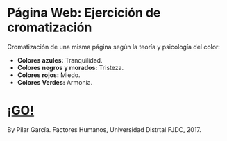 # Página Web: Ejercición de cromatización

Cromatización de una misma página según la teoría y psicología del color:

- **Colores azules:** Tranquilidad.
- **Colores negros y morados:** Tristeza.
- **Colores rojos:** Miedo.
- **Colores Verdes:** Armonía.

<h1><a href="https://pilargarcialugo.github.io/CromatizacionPagina/" target="_blank">¡GO!</a></h1>

By Pilar García.
Factores Humanos, Universidad Distrtal FJDC, 2017.
